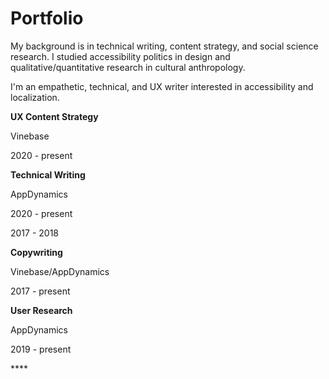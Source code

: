 # Portfolio

My background is in technical writing, content strategy, and social science research. I studied accessibility politics in design and qualitative/quantitative research in cultural anthropology. 

I'm an empathetic, technical, and UX writer interested in accessibility and localization. 

**UX Content Strategy**

Vinebase

2020 - present

**Technical Writing**

AppDynamics

2020 - present

2017 - 2018

**Copywriting**

Vinebase/AppDynamics

2017 - present

**User Research**

AppDynamics

2019 - present

\*\*\*\*

